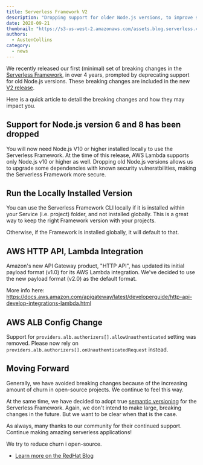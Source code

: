 ```yaml
---
title: Serverless Framework V2
description: "Dropping support for older Node.js versions, to improve security and performance"
date: 2020-09-21
thumbnail: "https://s3-us-west-2.amazonaws.com/assets.blog.serverless.com/2020-08-19-serverless-framework-knative-component/serverless-knative.png"
authors:
  - AustenCollins
category:
  - news
---
```


We recently released our first (minimal) set of breaking changes in the [Serverless Framework](https://github.com/serverless/serverless), in over 4 years, prompted by deprecating support for old Node.js versions.  These breaking changes are included in the new [V2 release](https://github.com/serverless/serverless/releases/tag/v2.0.0).

Here is a quick article to detail the breaking changes and how they may impact you.

## Support for Node.js version 6 and 8 has been dropped

You will now need Node.js V10 or higher installed locally to use the Serverless Framework.  At the time of this release, AWS Lambda supports only Node.js v10 or higher as well.  Dropping old Node.js versions allows us to upgrade some dependencies with known security vulneratbilities, making the Serverless Framework more secure.

## Run the Locally Installed Version

You can use the Serverless Framework CLI locally if it is installed within your Service (i.e. project) folder, and not installed globally.  This is a great way to keep the right Framework version with your projects.

Otherwise, if the Framework is installed globally, it will default to that.

## AWS HTTP API, Lambda Integration

Amazon's new API Gateway product, "HTTP API", has updated its initial payload format (v1.0) for its AWS Lambda integration.  We've decided to use the new payload format (v2.0) as the default format.

More info here: https://docs.aws.amazon.com/apigateway/latest/developerguide/http-api-develop-integrations-lambda.html

## AWS ALB Config Change

Support for `providers.alb.authorizers[].allowUnauthenticated` setting was removed. Please now rely on `providers.alb.authorizers[].onUnauthenticatedRequest` instead.

## Moving Forward

Generally, we have avoided breaking changes because of the increasing amount of churn in open-source projects.  We continue to feel this way.

At the same time, we have decided to adopt true [semantic versioning](https://semver.org/) for the Serverless Framework.  Again, we don't intend to make large, breaking changes in the future.  But we want to be clear when that is the case.

As always, many thanks to our community for their continued support.  Continue making amazing serverless applications!



We try to reduce churn i open-source.





* [Learn more on the RedHat Blog](https://www.openshift.com/blog/openshift-serverless-serverless-framework-component)
